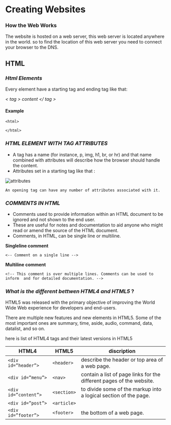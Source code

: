 # Creating Websites

### How the Web Works

The website is hosted on a web server, this web server is located anywhere in the world. so to find the location of this web server you need to connect your browser to the DNS.

## HTML
### _Html Elements_

Every element have a starting tag and ending tag like that:

*< tag > content  </ tag >*
#### Example 

~~~ 
<html> 

</html>
~~~

### _HTML ELEMENT WITH TAG ATTRIBUTES_

- A tag has a name (for instance, p, img, h1, br, or hr) and that name combined with attributes will describe how the browser should handle the content.
- Attributes set in a starting tag like that :

![attributes](https://www.computerhope.com/jargon/h/html-tag.gif)

    An opening tag can have any number of attributes associated with it.


### _COMMENTS IN HTML_

- Comments used  to provide information within an HTML document to be ignored and not shown to the end user.
- These are useful for notes and documentation to aid anyone who might read or amend the source of the HTML document. 
- Comments, in HTML, can be single line or multiline.

**Singleline comment**


`<-- Comment on a single line -->`

**Multiline comment**

`<!--
This comment is over multiple lines.
Comments can be used to inform 
and for detailed documentation.
-->`


### _What is the different bettwen HTML4 and HTML5_ ?

HTML5 was released with the primary objective of improving the World Wide Web experience for developers and end-users.

There are multiple new features and new elements in HTML5. Some of the most important ones are summary, time, aside, audio, command, data, datalist, and so on.

here is list of  HTML4 tags and their latest versions in HTML5


| HTML4                      |     HTML5                        | discription                                                                |
|----------------------------|----------------------------------|----------------------------------------------------------------------------|
|  `<div id=”header”>`       |           `<header>`             |  describe the header or top area of a web page.                            |
| `<div id=”menu”>`          |            `<nav>`               | contain a list of page links for the different pages of the website.       |
|  `<div id=”content”>`      |            `<section>`           |to divide some of the markup into a logical section of the page.            |
| `<div id=”post”>`          |             `<article>`          |                                                                            |
| `<div id=”footer”>`        |             `<footer>`           |  the bottom of a web page.                                                 |

